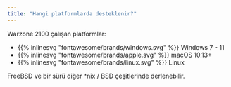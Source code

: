 ```yaml
---
title: "Hangi platformlarda desteklenir?"
---
```


Warzone 2100 çalışan platformlar:

- {{% inlinesvg "fontawesome/brands/windows.svg" %}} Windows 7 - 11
- {{% inlinesvg "fontawesome/brands/apple.svg" %}} macOS 10.13+
- {{% inlinesvg "fontawesome/brands/linux.svg" %}} Linux

FreeBSD ve bir sürü diğer *nix / BSD çeşitlerinde derlenebilir.
